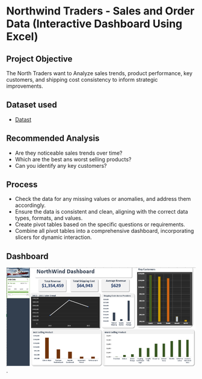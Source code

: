 # Northwind Traders - Sales and Order Data (Interactive Dashboard Using Excel)
## Project Objective
The North Traders want to Analyze sales trends, product performance, key customers, and shipping cost consistency to inform strategic improvements.

## Dataset used 
- <a href="https://github.com/giftekpen/Data-Analysis-Dashboard/blob/main/Northwind%20project%20(2).xlsx">Datast</a>
## Recommended Analysis
- Are they noticeable sales trends over time?
- Which are the best ans worst selling products?
- Can you identify any key customers?

## Process
- Check the data for any missing values or anomalies, and address them accordingly.
- Ensure the data is consistent and clean, aligning with the correct data types, formats, and values.
- Create pivot tables based on the specific questions or requirements.
- Combine all pivot tables into a comprehensive dashboard, incorporating slicers for dynamic interaction.
## Dashboard
![project photo](https://github.com/giftekpen/Data-Analysis-Dashboard/blob/main/project%20photo.png).
